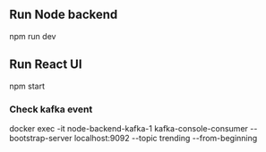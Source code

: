 ## Run Node backend 
npm run dev

## Run React UI
npm start

### Check kafka event 
docker exec -it node-backend-kafka-1 kafka-console-consumer --bootstrap-server localhost:9092 --topic trending --from-beginning